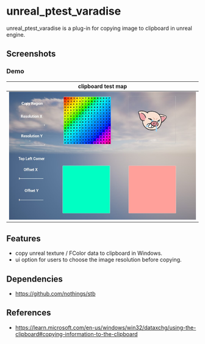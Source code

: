 
# unreal_ptest_varadise
unreal_ptest_varadise is a plug-in for copying image to clipboard in unreal engine\.

## Screenshots

### Demo
| clipboard test map |
|---|
|![](screenshot/clipboard_test_map.png)|

## Features
- copy unreal texture / FColor data to clipboard in Windows.
- ui option for users to choose the image resolution before copying.

## Dependencies
- https://github.com/nothings/stb

## References
- https://learn.microsoft.com/en-us/windows/win32/dataxchg/using-the-clipboard#copying-information-to-the-clipboard